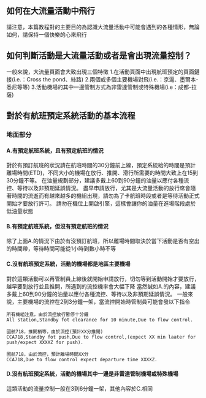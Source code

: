 ## 如何在大流量活動中飛行
請注意，本篇教程對的主要目的為認識大流量活動中可能會遇到的各種情形，無論如何，請保持一個快樂的心來飛行
## 如何判斷活動是大流量活動或者是會出現流量控制？
一般來說，大流量頁面會大致出現三個特徵
1.在活動頁面中出現航班預定的頁面鏈接(i.e.：Cross the pond、絲路)
2.兩個或多個主要機場對飛(i.e.：京滬、墨爾本-悉尼等等)
3.活動機場的其中一邊管制方式為非雷達管制或特殊機場(i.e：成都-拉薩)

## 對於有航班預定系統活動的基本流程
### 地面部分
#### A.有預定航班系統，且有預定航班的情況
對於有預訂航班的狀況請在航班時間的30分鐘前上線，預定系統給的時間是預計離場時間(ETD)，不同大小的機場在放行、推開、滑行所需要的時間大致上在15到30分鐘不等。
在油量規劃部分，建議多戴上60到90分鐘的油量以應付各種流控、等待以及非預期延誤情況。
盡早申請放行，尤其是大流量活動的放行席會隨著時間的流逝而有越來越多的機組出現，請勿為了卡航班時段或者是等待活動正式開始才要放行許可。
請勿在機位上開啟引擎，這樣會讓你的油量在進場階段處於低油量狀態

#### B.有預定航班系統，但沒有預定航班的情況
除了上面A.的情況下由於有沒預訂航班，所以離場時間取決於當下活動是否有空出的時間帶，等待時間可能從1小時到數小時不等

#### C.沒有航班預定系統，活動的機場都是地區主要機場
對於這類活動可以再管制員上線後就開始申請放行，切勿等到活動開始才要放行，越早要到放行並且推開，所遇到的流控機率會大幅下降
當然誠如A.的內容，建議多戴上60到90分鐘的油量以應付各種流控、等待以及非預期延誤情況。
一般來說，主要機場的流控在2到3分鐘一架，當流控開始時管制員可能會發以下指令
```
所有機組注意，由於流控放行暫停十分鐘
All station,Standby fot clearance for 10 minute,Due to flow control.

國航718，推開梢等，由於流控(預計XX分推開)
CCA718,Standby fot push,Due to flow control,(expect XX min laater for push/expect XXXXZ for push).

國航718，由於流控，預計離場時間XX分
CCA718,Due to flow control expect departure time XXXXZ.
```

#### D.沒有航班預定系統，活動的機場其中一邊是非雷達管制機場或特殊機場
這類活動的流量控制一般在3到6分鐘一架，其他內容於C.相同


